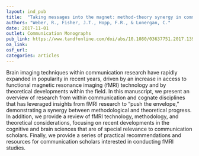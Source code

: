```yaml
---
layout: ind_pub
title:  "Taking messages into the magnet: method-theory synergy in communication neuroscience"
authors: "Weber, R., Fisher, J.T., Hopp, F.R., & Lonergan, C."
date: 2017-11-01
outlet: Communication Monographs
pub_link: https://www.tandfonline.com/doi/abs/10.1080/03637751.2017.1395059?journalCode=rcmm20 
oa_link: 
osf_url: 
categories: articles
---
```


Brain imaging techniques within communication research have rapidly expanded in popularity in recent years, driven by an increase in access to functional magnetic resonance imaging (fMRI) technology and by theoretical developments within the field. In this manuscript, we present an overview of research from within communication and cognate disciplines that has leveraged insights from fMRI research to “push the envelope,” demonstrating a synergy between methodological and theoretical progress. In addition, we provide a review of fMRI technology, methodology, and theoretical considerations, focusing on recent developments in the cognitive and brain sciences that are of special relevance to communication scholars. Finally, we provide a series of practical recommendations and resources for communication scholars interested in conducting fMRI studies.